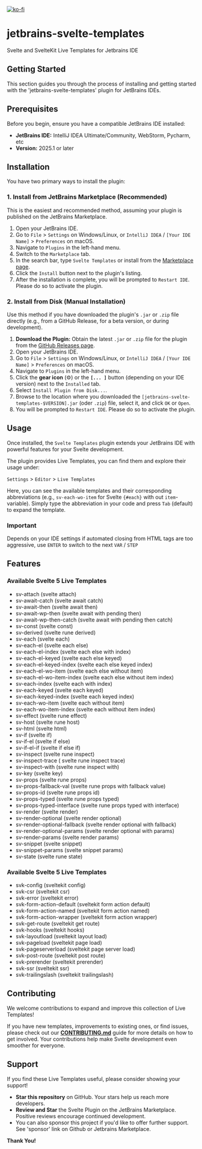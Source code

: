 [![ko-fi](https://ko-fi.com/img/githubbutton_sm.svg)](https://ko-fi.com/rubensprengel)

# jetbrains-svelte-templates

Svelte and SvelteKit Live Templates for Jetbrains IDE

## Getting Started

This section guides you through the process of installing and getting started with the 'jetbrains-svelte-templates'
plugin for JetBrains IDEs.

## Prerequisites

Before you begin, ensure you have a compatible JetBrains IDE installed:

* **JetBrains IDE:** IntelliJ IDEA Ultimate/Community, WebStorm, Pycharm, etc
* **Version:** 2025.1 or later

## Installation

You have two primary ways to install the plugin:

### 1. Install from JetBrains Marketplace (Recommended)

This is the easiest and recommended method, assuming your plugin is published on the JetBrains Marketplace.

1. Open your JetBrains IDE.
2. Go to `File` > `Settings` on Windows/Linux, or `IntelliJ IDEA` / `[Your IDE Name]` > `Preferences` on macOS.
3. Navigate to `Plugins` in the left-hand menu.
4. Switch to the `Marketplace` tab.
5. In the search bar, type `Svelte Templates` or install from
   the [Marketplace page]([https://plugins.jetbrains.com/plugin/28046-svelte-templates]).
6. Click the `Install` button next to the plugin's listing.
7. After the installation is complete, you will be prompted to `Restart IDE`. Please do so to activate the plugin.

### 2. Install from Disk (Manual Installation)

Use this method if you have downloaded the plugin's `.jar` or `.zip` file directly (e.g., from a GitHub Release, for a
beta version, or during development).

1. **Download the Plugin:** Obtain the latest `.jar` or `.zip` file for the plugin from
   the [GitHub Releases page]([https://github.com/ruben-sprengel/jetbrains-svelte-templates/releases]).
2. Open your JetBrains IDE.
3. Go to `File` > `Settings` on Windows/Linux, or `IntelliJ IDEA` / `[Your IDE Name]` > `Preferences` on macOS.
4. Navigate to `Plugins` in the left-hand menu.
5. Click the **gear icon** (⚙️) or the **`[... ]`** button (depending on your IDE version) next to the `Installed` tab.
6. Select `Install Plugin from Disk...`.
7. Browse to the location where you downloaded the `[jetbrains-svelte-templates-$VERSION].jar` (oder `.zip`) file,
   select it, and click `OK` or `Open`.
8. You will be prompted to `Restart IDE`. Please do so to activate the plugin.

## Usage

Once installed, the `Svelte Templates` plugin extends your JetBrains IDE with powerful features for your Svelte
development.

The plugin provides Live Templates, you can find them and explore their usage under:

`Settings` > `Editor` > `Live Templates`

Here, you can see the available templates and their corresponding abbreviations (e.g., `sv-each-wo-item` for Svelte
`{#each}` with out `item`-variable). Simply type the abbreviation in your code and press `Tab` (default) to expand the
template.

### Important

Depends on your IDE settings if automated closing from HTML tags are too aggressive, use `ENTER` to switch to the next
`VAR` / `STEP`

## Features

### Available Svelte 5 Live Templates

- sv-attach (svelte attach)
- sv-await-catch (svelte await catch)
- sv-await-then (svelte await then)
- sv-await-wp-then (svelte await with pending then)
- sv-await-wp-then-catch (svelte await with pending then catch)
- sv-const (svelte const)
- sv-derived (svelte rune derived)
- sv-each (svelte each)
- sv-each-el (svelte each else)
- sv-each-el-index (svelte each else with index)
- sv-each-el-keyed (svelte each else keyed)
- sv-each-el-keyed-index (svelte each else keyed index)
- sv-each-el-wo-item (svelte each else without item)
- sv-each-el-wo-item-index (svelte each else without item index)
- sv-each-index (svelte each with index)
- sv-each-keyed (svelte each keyed)
- sv-each-keyed-index (svelte each keyed index)
- sv-each-wo-item (svelte each without item)
- sv-each-wo-item-index (svelte each without item index)
- sv-effect (svelte rune effect)
- sv-host (svelte rune host)
- sv-html (svelte html)
- sv-if (svelte if)
- sv-if-el (svelte if else)
- sv-if-el-if (svelte if else if)
- sv-inspect (svelte rune inspect)
- sv-inspect-trace ( svelte rune inspect trace)
- sv-inspect-with (svelte rune inspect with)
- sv-key (svelte key)
- sv-props (svelte rune props)
- sv-props-fallback-val (svelte rune props with fallback value)
- sv-props-id (svelte rune props id)
- sv-props-typed (svelte rune props typed)
- sv-props-typed-interface (svelte rune props typed with interface)
- sv-render (svelte render)
- sv-render-optional (svelte render optional)
- sv-render-optional-fallback (svelte render optional with fallback)
- sv-render-optional-params (svelte render optional with params)
- sv-render-params (svelte render params)
- sv-snippet (svelte snippet)
- sv-snippet-params (svelte snippet params)
- sv-state (svelte rune state)

### Available Svelte 5 Live Templates

- svk-config (sveltekit config)
- svk-csr (sveltekit csr)
- svk-error (sveltekit error)
- svk-form-action-default (sveltekit form action default)
- svk-form-action-named (sveltekit form action named)
- svk-form-action-wrapper (sveltekit form action wrapper)
- svk-get-route (sveltekit get route)
- svk-hooks (sveltekit hooks)
- svk-layoutload (sveltekit layout load)
- svk-pageload (sveltekit page load)
- svk-pageserverload (sveltekit page server load)
- svk-post-route (sveltekit post route)
- svk-prerender (sveltekit prerender)
- svk-ssr (sveltekit ssr)
- svk-trailingslash (sveltekit trailingslash)

## Contributing

We welcome contributions to expand and improve this collection of Live Templates!

If you have new templates, improvements to existing ones, or find issues, please check out our **[CONTRIBUTING.md](CONTRIBUTING.md)** guide for more details on how to get involved. Your contributions help make Svelte development even smoother for everyone.

## Support

If you find these Live Templates useful, please consider showing your support!

* **Star this repository** on GitHub. Your stars help us reach more developers.
* **Review and Star** the Svelte Plugin on the JetBrains Marketplace. Positive reviews encourage continued development.
* You can also sponsor this project if you'd like to offer further support. See 'sponsor' link on Github or Jetbrains Marketplace.

 **Thank You!**
